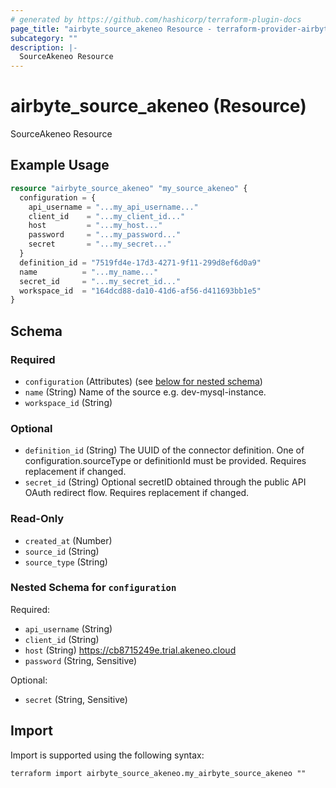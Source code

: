 ```yaml
---
# generated by https://github.com/hashicorp/terraform-plugin-docs
page_title: "airbyte_source_akeneo Resource - terraform-provider-airbyte"
subcategory: ""
description: |-
  SourceAkeneo Resource
---
```


# airbyte_source_akeneo (Resource)

SourceAkeneo Resource

## Example Usage

```terraform
resource "airbyte_source_akeneo" "my_source_akeneo" {
  configuration = {
    api_username = "...my_api_username..."
    client_id    = "...my_client_id..."
    host         = "...my_host..."
    password     = "...my_password..."
    secret       = "...my_secret..."
  }
  definition_id = "7519fd4e-17d3-4271-9f11-299d8ef6d0a9"
  name          = "...my_name..."
  secret_id     = "...my_secret_id..."
  workspace_id  = "164dcd88-da10-41d6-af56-d411693bb1e5"
}
```

<!-- schema generated by tfplugindocs -->
## Schema

### Required

- `configuration` (Attributes) (see [below for nested schema](#nestedatt--configuration))
- `name` (String) Name of the source e.g. dev-mysql-instance.
- `workspace_id` (String)

### Optional

- `definition_id` (String) The UUID of the connector definition. One of configuration.sourceType or definitionId must be provided. Requires replacement if changed.
- `secret_id` (String) Optional secretID obtained through the public API OAuth redirect flow. Requires replacement if changed.

### Read-Only

- `created_at` (Number)
- `source_id` (String)
- `source_type` (String)

<a id="nestedatt--configuration"></a>
### Nested Schema for `configuration`

Required:

- `api_username` (String)
- `client_id` (String)
- `host` (String) https://cb8715249e.trial.akeneo.cloud
- `password` (String, Sensitive)

Optional:

- `secret` (String, Sensitive)

## Import

Import is supported using the following syntax:

```shell
terraform import airbyte_source_akeneo.my_airbyte_source_akeneo ""
```
